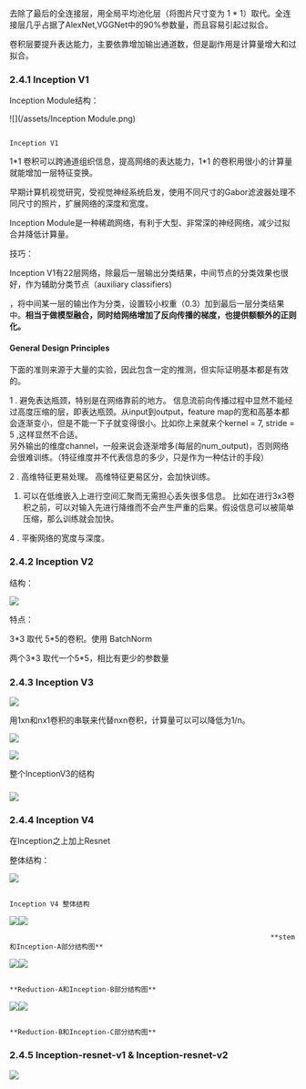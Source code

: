 去除了最后的全连接层，用全局平均池化层（将图片尺寸变为 1 \* 1）取代。全连接层几乎占据了AlexNet,VGGNet中的90%参数量，而且容易引起过拟合。

卷积层要提升表达能力，主要依靠增加输出通道数，但是副作用是计算量增大和过拟合。

### 2.4.1 Inception V1

Inception Module结构：

![](/assets/Inception Module.png)

```
                                                                             Inception V1
```

1\*1 卷积可以跨通道组织信息，提高网络的表达能力，1\*1 的卷积用很小的计算量就能增加一层特征变换。

早期计算机视觉研究，受视觉神经系统启发，使用不同尺寸的Gabor滤波器处理不同尺寸的照片，扩展网络的深度和宽度。

Inception Module是一种稀疏网络，有利于大型、非常深的神经网络，减少过拟合并降低计算量。

技巧：

Inception V1有22层网络，除最后一层输出分类结果，中间节点的分类效果也很好，作为辅助分类节点（auxiliary classifiers\)

，将中间某一层的输出作为分类，设置较小权重（0.3）加到最后一层分类结果中。**相当于做模型融合，同时给网络增加了反向传播的梯度，也提供额额外的正则化。**

#### General Design Principles

下面的准则来源于大量的实验，因此包含一定的推测，但实际证明基本都是有效的。

1 . 避免表达瓶颈，特别是在网络靠前的地方。 信息流前向传播过程中显然不能经过高度压缩的层，即表达瓶颈。从input到output，feature map的宽和高基本都会逐渐变小，但是不能一下子就变得很小。比如你上来就来个kernel = 7, stride = 5 ,这样显然不合适。  
另外输出的维度channel，一般来说会逐渐增多\(每层的num\_output\)，否则网络会很难训练。（特征维度并不代表信息的多少，只是作为一种估计的手段）

2 . 高维特征更易处理。 高维特征更易区分，会加快训练。

1. 可以在低维嵌入上进行空间汇聚而无需担心丢失很多信息。 比如在进行3x3卷积之前，可以对输入先进行降维而不会产生严重的后果。假设信息可以被简单压缩，那么训练就会加快。

4 . 平衡网络的宽度与深度。

### **2.4.2 Inception V2**

结构：

![](/assets/InceptionV2_struct.png)

特点：

3\*3 取代 5\*5的卷积。使用 BatchNorm

两个3\*3 取代一个5\*5，相比有更少的参数量

### 2.4.3 Inception V3

![](/assets/InceptionV3.png)

用1xn和nx1卷积的串联来代替nxn卷积，计算量可以可以降低为1/n。

![](/assets/InceptionV3_struct1.png)

![](/assets/InceptionV3_struct2.png)

整个InceptionV3的结构

### ![](/assets/InceptionV3_structure.png)

### 2.4.4 Inception V4

在Inception之上加上Resnet

整体结构：

![](/assets/InceptionV4_struct.png)

```
                                                               Inception V4 整体结构
```

![](/assets/InceptionV4_1.png)![](/assets/InceptionV4_2.png)

```
                                                                **stem和Inception-A部分结构图**
```

![](/assets/InceptionV4_reductionA.png)![](/assets/InceptionV4_InceptionB.png)

```
                                                                 **Reduction-A和Inception-B部分结构图**
```

![](/assets/InceptionV4_Reduction-B.png)![](/assets/InceptionV4_C.png)

```
                                                                 **Reduction-B和Inception-C部分结构图**
```

### 2.4.5 Inception-resnet-v1 & Inception-resnet-v2

![](/assets/Inception-resnetv1v2.png)

